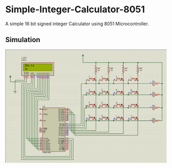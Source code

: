 # Simple-Integer-Calculator-8051
A simple 16 bit signed integer Calculator using 8051 Microcontroller.
## Simulation
![Circuit Diagram](/Images/calculator8051.jpg)
